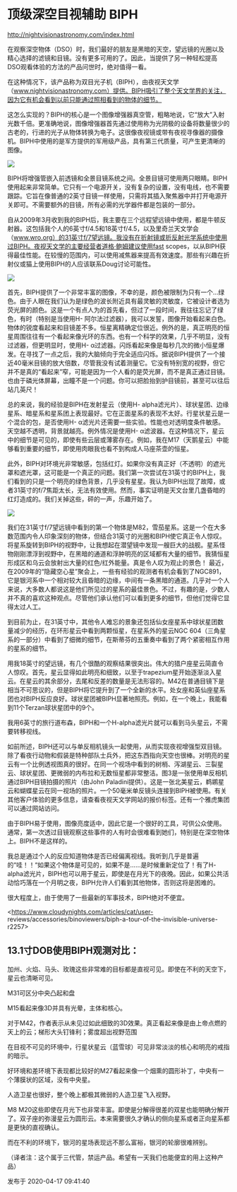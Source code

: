 # 顶级深空目视辅助 BIPH

<http://nightvisionastronomy.com/index.html>

在观察深空物体（DSO）时，我们最好的朋友是黑暗的天空，望远镜的光圈以及精心选择的滤镜和目镜。没有更多可用的了。因此，当提供了另一种轻松提高DSO观看体验的方法的产品问世时，绝对值得一看。

在这种情况下，该产品称为双目光子机（BIPH），由夜视天文学（www.nightvisionastronomy.com）提供。BIPH吸引了整个天文学界的关注，因为它有机会看到以前只能通过照相看到的物体的细节。

这怎么实现的？BIPH的核心是一个图像增强器真空管，粗略地说，它“放大”入射光数千倍。更准确地说，图像增强器首先通过使用称为光阴极的设备将数量很少的古老的，行进的光子从物体转换为电子。这很像夜视镜或带有夜视寻像器的摄像机。BIPH中使用的是军方提供的军用级产品，具有第三代质量，可产生更清晰的图像。

![](https://pic1.zhimg.com/v2-5786670d0e4bedf96a660797a83abd04_720w.png?source=d16d100b)

  

BIPH将增强管嵌入前透镜和全景目镜系统之间。全景目镜可使用两只眼睛。BIPH使用起来非常简单。它只有一个电源开关，没有复杂的设置，没有电线，也不需要跟踪。它旨在像普通的2英寸目镜一样使用，只需将其插入聚焦器中并打开电源开关即可。不需要额外的目镜，所有必需的光学器件都是包装的一部分。

自从2009年3月收到我的BIPH后，我主要在三个远程望远镜中使用，都是牛顿反射器。这包括我个人的6英寸f/4.5和18英寸f/4.5，以及里奇兰天文学会（www.wro.org）的31英寸f/7望远镜。我没有在折射镜或折反射光学系统中使用过BIPH。夜视天文学的主要经营者道格·鲍姆建议使用fast
scopes，以从BIPH获得最佳性能。在较慢的范围内，可以使用减焦器来提高有效速度。那些有兴趣在折射仪或猫上使用BIPH的人应该联系Doug讨论可能性。

![](https://pic2.zhimg.com/v2-fabe5bfe0edf9f47ece6833980336454_720w.png?source=d16d100b)

  

首先，BIPH提供了一个非常丰富的图像，不幸的是，颜色被限制为只有一个…绿色。由于人眼在我们认为是绿色的波长附近具有最灵敏的灵敏度，它被设计者选为荧光屏的颜色。这是一个有点人为的首先看，但过了一段时间，我往往忘记了绿色，有时（特别是当使用H-
阿尔法过滤器），我可以发誓，图像开始看起来白色。
物体的锐度看起来和目镜差不多。恒星离精确定位很近。例外的是，真正明亮的恒星周围往往有一个看起来像光环的东西。也有一个科学的效果，几乎不明显，没有过滤器，但更明显时，使用H-
α过滤器。闪烁看起来像是每秒几次的微小恒星爆发。在寻找了一点之后，我的大脑倾向于完全适应闪烁。据说BIPH提供了一个接近40毫米目镜的放大倍数，尽管我没有试着测量它。它没有特别宽的视野，但它并不是真的“看起来”窄，可能是因为一个人看的是荧光屏，而不是真正通过目镜。也由于磷光体屏幕，出瞳不是一个问题。你可以把脸抬到护目镜前，甚至可以往后站几英尺！

总的来说，我的经验是BIPH在发射星云（使用H-
alpha滤光片）、球状星团、边缘星系、暗星系和星系团上表现最好。它在正面星系的表现不太好。行星状星云是一个混合的包，是否使用H-
α滤光片还需要一些实验。性能也对透明度条件敏感。天空越不透明，背景就越亮。例外情况是使用H-
α滤波器。在这种情况下，星云中的细节是可见的，即使有些云层或薄雾存在。例如，我在M17（天鹅星云）中能够看到重要的细节，即使用肉眼我也看不到构成人马座茶壶的恒星。

此外，BIPH对环境光非常敏感，包括红灯。如果你没有真正好（不透明）的遮光罩和遮光罩，这可能是一个真正的问题。我们第一次尝试在31英寸的BIPH上，我们看到的只是一个明亮的绿色背景，几乎没有星星。我认为BIPH出现了故障，或者31英寸的f/7焦距太长，无法有效使用。然而，事实证明是天文台里几盏昏暗的红灯造成的。我们关掉这些，砰的一声，乐趣开始了。

![](https://pic1.zhimg.com/v2-f07391109e7c3435af6b169245d46aa1_720w.png?source=d16d100b)

  

我们在31英寸f/7望远镜中看到的第一个物体是M82，雪茄星系。这是一个在大多数范围内令人印象深刻的物体，但结合31英寸的光圈和BIPH使它真正令人惊叹。将星系旋转到BIPH的视野中，让我想起在潜望镜中发现一艘巨大的战舰。星系怪物刚刚漂浮到视野中，在黑暗的通道和浮肿明亮的区域都有大量的细节。我猜恒星形成区和乌云会放射出大量的红色/红外能量。真是令人叹为观止的景色！
最近，在2009年的“隐藏空心星”聚会上，一些有经验的观测者有机会看到了NGC891，它是银河系中一个相对较大且昏暗的边缘，中间有一条黑暗的通道。几乎对一个人来说，大多数人都说这是他们所见过的星系的最佳景色。不过，有趣的是，少数人并不真的喜欢这种观点。尽管他们承认他们可以看到更多的细节，但他们觉得它显得太过人工。

到目前为止，在31英寸中，其他令人难忘的景象还包括仙女座星系中球状星团数量减少的经历，在环形星云中看到两颗恒星，在星系外的星云NGC
604（三角星系的一部分）中看到了细微的细节，在斯蒂芬的五重奏中看到了两个紧密相互作用的星系的细节。

用我18英寸的望远镜，有几个很酷的观察结果很突出。伟大的猎户座星云简直令人惊叹。首先，星云显得如此明亮和细致，以至于trapezium星开始逐渐淡入星云。在星云的其余部分，去尾和反差的数量是无法形容的。M42在普通目镜下是相当不可思议的，但是BIPH将它提升到了一个全新的水平。处女座和英仙座星系团也对BIPH反应良好。球状星团被BIPH显著地照亮。例如，在一个晚上，我能看到11个Terzan球状星团中的9个。

我用6英寸的旅行道布森，BIPH和一个H-alpha滤光片就可以看到马头星云，不需要转移视线。

如前所述，BIPH还可以与单反相机镜头一起使用，从而实现夜视增强型双目镜。除了看夜行动物和假装是特种部队士兵外，把这东西指向天空也很棒。对明亮的星云有一个比例透视图真的很好。在同一个视场中看到的树梢、泻湖星云、三裂星云、球状星团、更微弱的内布拉和无数恒星都非常整洁。图3是一张使用单反相机通过BIPH目镜拍摄的照片（由John
Paladini提供）。这是一张北美星云，鹈鹕星云和蝴蝶星云在同一视场的照片。一个50毫米单反镜头连接到BIPH被使用。有关其他客户体验的更多信息，请查看夜视天文学网站的报价标签。还有一个雅虎集团可以通过网站访问。

由于BIPH易于使用，图像亮度适中，因此它是一个很好的工具，可供公众使用。通常，第一次透过目镜观察这些事件的人有时会很难看到她们，特别是在深空物体上。BIPH不是这样的。

我总是通过个人的反应知道物体是否已经偏离视线。我听到几乎是普遍的“哇！！“如果这个物体是可见的，如果不是……是时候重新定位了！有了H-
alpha滤光片，BIPH也可以用于星云，即使是在月光下的夜晚。因此，如果公共活动恰巧落在一个月明之夜，BIPH允许人们看到其他物体，否则这将是困难的。

很大程度上，由于使用了一些最新的军事技术，BIPH绝对不便宜。

<https://www.cloudynights.com/articles/cat/user-
reviews/accessories/binoviewers/biph-a-tour-of-the-invisible-universe-r2257>

## 13.1寸DOB使用BIPH观测对比：

加州、火焰、马头、玫瑰这些非常难的目标都是直视可见。即使在不利的天空下，星云也清晰可见。

M31可区分中央凸起和盘

M15看起来像3D并具有光晕，主体和核心。

对于M42，作者表示从未见过如此细致的3D效果。真正看起来像是由上帝点燃的天上的云；梯形大头钉锋利；雾度超出视野范围

在目视不可见的环境中，行星状星云（蓝雪球）可见非常淡淡的核心和明亮的戒指的暗示。

好环境和差环境下表现都比较好的M27看起来像一个烟熏的圆形补丁，中央有一个薄膜状的区域，没有中央星。

人造卫星也很好，整个晚上都极其微弱的人造卫星飞入视野。

M8
M20这些即使在月光下也非常丰富。即使是分解得很差的双星也能明确分解开了。双子座的弥漫星云为圆形云。本来需要很久才确认的侧向星系或者正向星系都是更快的直视确认。

而在不利的环境下，银河的星场表现远不那么富裕，银河的轮廓很难辨别。

  

（译者注：这个属于三代管，禁运产品。希望有一天我们也能便宜的用上这种产品）

发布于 2020-04-17 09:41:40

